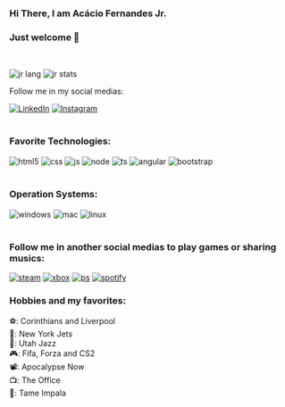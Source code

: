 ### Hi There, I am Acácio Fernandes Jr.
### Just welcome 👋
<br>

![jr lang](https://github-readme-stats.vercel.app/api/top-langs/?username=acaciofjunior&theme=aura)
![jr stats](https://github-readme-stats.vercel.app/api?username=acaciofjunior&theme=aura)

Follow me in my social medias:
<br>

[![LinkedIn](https://img.shields.io/badge/LinkedIn-0077B5?style=for-the-badge&logo=linkedin&logoColor=white)](https://www.linkedin.com/in/ac%C3%A1cio-fernandes-junior-839ba090/)
[![Instagram](https://img.shields.io/badge/Instagram-E4405F?style=for-the-badge&logo=instagram&logoColor=white)](https://www.instagram.com/af.ernandesjr/)
<br> <br>

### Favorite Technologies:
<div style="display: inline_block">
    <img align="center" alt="html5" src="https://img.shields.io/badge/HTML5-E34F26?style=for-the-badge&logo=html5&logoColor=white">
    <img align="center" alt="css" src="https://img.shields.io/badge/CSS3-1572B6?style=for-the-badge&logo=css3&logoColor=white">
    <img align="center" alt="js" src="https://img.shields.io/badge/JavaScript-F7DF1E?style=for-the-badge&logo=javascript&logoColor=black">
    <img align="center" alt="node" src="https://img.shields.io/badge/Node.js-43853D?style=for-the-badge&logo=node.js&logoColor=white">
    <img align="center" alt="ts" src="https://img.shields.io/badge/TypeScript-007ACC?style=for-the-badge&logo=typescript&logoColor=white">
    <img align="center" alt="angular" src="https://img.shields.io/badge/Angular-DD0031?style=for-the-badge&logo=angular&logoColor=white">
    <img align="center" alt="bootstrap" src="https://img.shields.io/badge/Bootstrap-563D7C?style=for-the-badge&logo=bootstrap&logoColor=white">
</div>
<br>

### Operation Systems:
<div style="display: inline_block">
    <img align="center" alt="windows" src="https://img.shields.io/badge/Windows-0078D6?style=for-the-badge&logo=windows&logoColor=white">
    <img align="center" alt="mac" src="https://img.shields.io/badge/mac%20os-000000?style=for-the-badge&logo=apple&logoColor=white">
    <img align="center" alt="linux" src="https://img.shields.io/badge/Linux-FCC624?style=for-the-badge&logo=linux&logoColor=black">
</div>
<br>

### Follow me in another social medias to play games or sharing musics:
[![steam](https://img.shields.io/badge/Steam-000000?style=for-the-badge&logo=steam&logoColor=white)](https://steamcommunity.com/id/cptfeels/)
[![xbox](https://img.shields.io/badge/Xbox-107C10?style=for-the-badge&logo=xbox&logoColor=white)](https://account.xbox.com/pt-BR/Profile?xr=mebarnav&csrf=Z6XtPzj_9pqobGgsj11gAfTQoPs6fArcICIOnDgNgud0ek7pErWOAK9YQ3uNRIGMXfCgy3HHtt3GIfxOtAMxbJP8Asw1&wa=wsignin1.0)
[![ps](https://img.shields.io/badge/PlayStation-003791?style=for-the-badge&logo=playstation&logoColor=white)](fernandesfeeLs)
[![spotify](https://img.shields.io/badge/Spotify-1ED760?&style=for-the-badge&logo=spotify&logoColor=white)](https://open.spotify.com/user/12180280275)


### Hobbies and my favorites:
⚽: Corinthians and Liverpool <br>
🏈: New York Jets <br>
🏀: Utah Jazz <br>
🎮: Fifa, Forza and CS2 <br>
📽️: Apocalypse Now <br>
📺: The Office <br>
🎵: Tame Impala <br>
